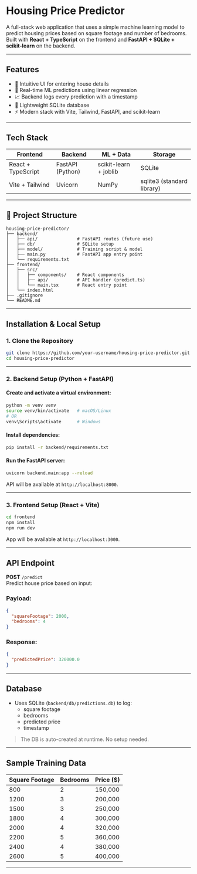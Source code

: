 
# Housing Price Predictor

A full-stack web application that uses a simple machine learning model to predict housing prices based on square footage and number of bedrooms. Built with **React + TypeScript** on the frontend and **FastAPI + SQLite + scikit-learn** on the backend.

---

## Features

- 🧾 Intuitive UI for entering house details
- 🧠 Real-time ML predictions using linear regression
- 📈 Backend logs every prediction with a timestamp
- 💾 Lightweight SQLite database
- ⚡ Modern stack with Vite, Tailwind, FastAPI, and scikit-learn

---

## Tech Stack

| Frontend        | Backend         | ML + Data        | Storage      |
|-----------------|------------------|------------------|--------------|
| React + TypeScript | FastAPI (Python) | scikit-learn + joblib | SQLite       |
| Vite + Tailwind | Uvicorn          | NumPy            | sqlite3 (standard library) |

---

## 📁 Project Structure

```
housing-price-predictor/
├── backend/
│   ├── api/               # FastAPI routes (future use)
│   ├── db/                # SQLite setup
│   ├── model/             # Training script & model
│   ├── main.py            # FastAPI app entry point
│   └── requirements.txt
├── frontend/
│   ├── src/
│   │   ├── components/    # React components
│   │   ├── api/           # API handler (predict.ts)
│   │   └── main.tsx       # React entry point
│   └── index.html
├── .gitignore
└── README.md
```

---

## Installation & Local Setup

### 1. Clone the Repository

```bash
git clone https://github.com/your-username/housing-price-predictor.git
cd housing-price-predictor
```

---

### 2. Backend Setup (Python + FastAPI)

#### Create and activate a virtual environment:

```bash
python -m venv venv
source venv/bin/activate   # macOS/Linux
# OR
venv\Scripts\activate      # Windows
```

#### Install dependencies:

```bash
pip install -r backend/requirements.txt
```

#### Run the FastAPI server:

```bash
uvicorn backend.main:app --reload
```

API will be available at `http://localhost:8000`.

---

### 3. Frontend Setup (React + Vite)

```bash
cd frontend
npm install
npm run dev
```

App will be available at `http://localhost:3000`.

---

## API Endpoint

**POST** `/predict`  
Predict house price based on input:

### Payload:
```json
{
  "squareFootage": 2000,
  "bedrooms": 4
}
```

### Response:
```json
{
  "predictedPrice": 320000.0
}
```

---

## Database

- Uses SQLite (`backend/db/predictions.db`) to log:
  - square footage
  - bedrooms
  - predicted price
  - timestamp

> The DB is auto-created at runtime. No setup needed.

---

## Sample Training Data

| Square Footage | Bedrooms | Price ($) |
|----------------|----------|-----------|
| 800            | 2        | 150,000   |
| 1200           | 3        | 200,000   |
| 1500           | 3        | 250,000   |
| 1800           | 4        | 300,000   |
| 2000           | 4        | 320,000   |
| 2200           | 5        | 360,000   |
| 2400           | 4        | 380,000   |
| 2600           | 5        | 400,000   |

---
